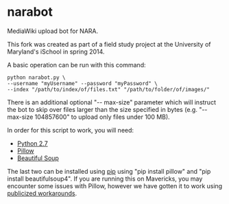 narabot
=======

MediaWiki upload bot for NARA. 

This fork was created as part of a field study project at the University of Maryland's iSchool in spring 2014.

A basic operation can be run with this command: 

    python narabot.py \
    --username "myUsername" --password "myPassword" \
    --index "/path/to/index/of/files.txt" "/path/to/folder/of/images/"

There is an additional optional "-- max-size" parameter which will instruct the bot to skip over files larger than the size specified in bytes (e.g. "-- max-size 104857600" to upload only files under 100 MB).

In order for this script to work, you will need:
* [Python 2.7](https://www.python.org/download/releases/2.7.6/)
* [Pillow](https://pypi.python.org/pypi/Pillow/)
* [Beautiful Soup](http://www.crummy.com/software/BeautifulSoup/)

The last two can be installed using [pip](http://pip.readthedocs.org/en/latest/installing.html) using "pip install pillow" and "pip install beautifulsoup4". If you are running this on Mavericks, you may encounter some issues with Pillow, however we have gotten it to work using [publicized workarounds](https://stackoverflow.com/questions/22334776/installing-pillow-pil-on-mavericks).
